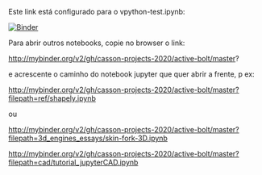 Este link está configurado para o vpython-test.ipynb:

[![Binder](http://mybinder.org/badge_logo.svg)](http://mybinder.org/v2/gh/casson-projects-2020/active-bolt/master?filepath=vpython-test.ipynb)

Para abrir outros notebooks, copie no browser o link:

http://mybinder.org/v2/gh/casson-projects-2020/active-bolt/master?

e acrescente o caminho do notebook jupyter que quer abrir a frente, p ex:

http://mybinder.org/v2/gh/casson-projects-2020/active-bolt/master?filepath=ref/shapely.ipynb

ou

http://mybinder.org/v2/gh/casson-projects-2020/active-bolt/master?filepath=3d_engines_essays/skin-fork-3D.ipynb

http://mybinder.org/v2/gh/casson-projects-2020/active-bolt/master?filepath=cad/tutorial_jupyterCAD.ipynb


